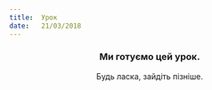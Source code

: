 ```yaml
---
title:  Урок
date:   21/03/2018
---
```


### <center>Ми готуємо цей урок.</center>
<center>Будь ласка, зайдіть пізніше.</center>